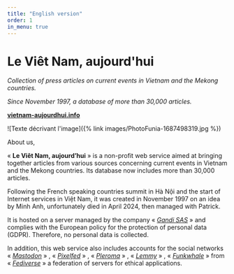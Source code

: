 ```yaml
---
title: "English version"
order: 1
in_menu: true
---
```

# Le Viêt Nam, aujourd'hui



_Collection of press articles on current events in Vietnam and the Mekong countries._ 

_Since November 1997, a database of more than 30,000 articles._

[**vietnam-aujourdhui.info**](https://vietnam-aujourdhui.info/) 






![Texte décrivant l'image]({% link images/PhotoFunia-1687498319.jpg %})




About us,

« **Le Viêt Nam, aujourd’hui** » is a non-profit web service aimed at bringing together articles from various sources concerning current events in Vietnam and the Mekong countries. Its database now includes more than 30,000 articles.

Following the French speaking countries summit in Hà Nội and the start of Internet services in Việt Nam, it was created in November 1997 on an idea by Minh Anh, unfortunately died in April 2024, then managed with Patrick.

It is hosted on a server managed by the company « [_Gandi SAS_](https://www.gandi.net/en) » and complies with the European policy for the protection of personal data (GDPR). Therefore, no personal data is collected.

In addition, this web service also includes accounts for the social networks « [_Mastodon_](https://mamot.fr/@vietnam_aujourdhui) » , « [_Pixelfed_](https://pixelfed.tokyo/VNA_photo) » , « [_Pleroma_](https://soap.librosphere.fr/@vna)  » , « [_Lemmy_](https://jlai.lu/c/cinema_vietnam) » , «  [_Funkwhale_](https://funk.firobe.fr/@vietnam_aujourdhui) » from « [_Fediverse_](https://fediverse.party/) » a federation of servers for ethical applications. 